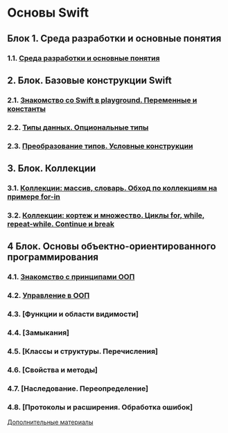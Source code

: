 # Основы Swift

## Блок 1. Среда разработки и основные понятия

### 1.1. [Среда разработки и основные понятия](./1.1/README.md)



## 2. Блок. Базовые конструкции Swift

### 2.1. [Знакомство со Swift в playground. Переменные и константы](./2.2/README.md)

### 2.2. [Типы данных. Опциональные типы](./2.1/README.md)

### 2.3. [Преобразование типов. Условные конструкции](./2.3/README.md)



## 3. Блок. Коллекции

### 3.1. [Коллекции: массив, словарь. Обход по коллекциям на примере for-in](./3.1/README.md)

### 3.2. [Коллекции: кортеж и множество. Циклы for, while, repeat-while. Continue и break](./3.2/README.md)



## 4 Блок. Основы объектно-ориентированного программирования

### 4.1. [Знакомство с принципами ООП](./4.1/README.md)

### 4.2. [Управление в ООП](./4.2/README.md)

### 4.3. [Функции и области видимости]

### 4.4. [Замыкания]

### 4.5. [Классы и структуры. Перечисления]

### 4.6. [Свойства и методы]

### 4.7. [Наследование. Переопределение]

### 4.8. [Протоколы и расширения. Обработка ошибок]


[Дополнительные материалы](https://github.com/netology-code/bios-homeworks/tree/master/Materials)






